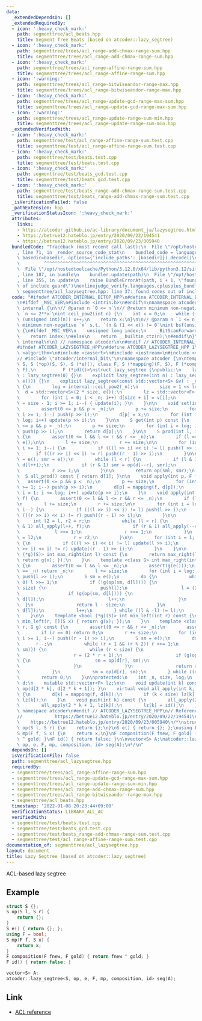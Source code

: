 ```yaml
---
data:
  _extendedDependsOn: []
  _extendedRequiredBy:
  - icon: ':heavy_check_mark:'
    path: segmenttree/acl_beats.hpp
    title: Segment Tree Beats (based on atcoder::lazy_segtree)
  - icon: ':heavy_check_mark:'
    path: segmenttree/trees/acl_range-add-chmax-range-sum.hpp
    title: segmenttree/trees/acl_range-add-chmax-range-sum.hpp
  - icon: ':heavy_check_mark:'
    path: segmenttree/trees/acl_range-affine-range-sum.hpp
    title: segmenttree/trees/acl_range-affine-range-sum.hpp
  - icon: ':warning:'
    path: segmenttree/trees/acl_range-bitwiseandor-range-max.hpp
    title: segmenttree/trees/acl_range-bitwiseandor-range-max.hpp
  - icon: ':heavy_check_mark:'
    path: segmenttree/trees/acl_range-update-gcd-range-max-sum.hpp
    title: segmenttree/trees/acl_range-update-gcd-range-max-sum.hpp
  - icon: ':warning:'
    path: segmenttree/trees/acl_range-update-range-sum-min.hpp
    title: segmenttree/trees/acl_range-update-range-sum-min.hpp
  _extendedVerifiedWith:
  - icon: ':heavy_check_mark:'
    path: segmenttree/test/acl_range-affine-range-sum.test.cpp
    title: segmenttree/test/acl_range-affine-range-sum.test.cpp
  - icon: ':heavy_check_mark:'
    path: segmenttree/test/beats.test.cpp
    title: segmenttree/test/beats.test.cpp
  - icon: ':heavy_check_mark:'
    path: segmenttree/test/beats_gcd.test.cpp
    title: segmenttree/test/beats_gcd.test.cpp
  - icon: ':heavy_check_mark:'
    path: segmenttree/test/beats_range-add-chmax-range-sum.test.cpp
    title: segmenttree/test/beats_range-add-chmax-range-sum.test.cpp
  _isVerificationFailed: false
  _pathExtension: hpp
  _verificationStatusIcon: ':heavy_check_mark:'
  attributes:
    links:
    - https://atcoder.github.io/ac-library/document_ja/lazysegtree.html
    - https://betrue12.hateblo.jp/entry/2020/09/22/194541
    - https://betrue12.hateblo.jp/entry/2020/09/23/005940
  bundledCode: "Traceback (most recent call last):\n  File \"/opt/hostedtoolcache/Python/3.12.0/x64/lib/python3.12/site-packages/onlinejudge_verify/documentation/build.py\"\
    , line 71, in _render_source_code_stat\n    bundled_code = language.bundle(stat.path,\
    \ basedir=basedir, options={'include_paths': [basedir]}).decode()\n          \
    \         ^^^^^^^^^^^^^^^^^^^^^^^^^^^^^^^^^^^^^^^^^^^^^^^^^^^^^^^^^^^^^^^^^^^^^^^^^^^^^^^^^\n\
    \  File \"/opt/hostedtoolcache/Python/3.12.0/x64/lib/python3.12/site-packages/onlinejudge_verify/languages/cplusplus.py\"\
    , line 187, in bundle\n    bundler.update(path)\n  File \"/opt/hostedtoolcache/Python/3.12.0/x64/lib/python3.12/site-packages/onlinejudge_verify/languages/cplusplus_bundle.py\"\
    , line 355, in update\n    raise BundleErrorAt(path, i + 1, \"found codes out\
    \ of include guard\")\nonlinejudge_verify.languages.cplusplus_bundle.BundleErrorAt:\
    \ segmenttree/acl_lazysegtree.hpp: line 37: found codes out of include guard\n"
  code: "#ifndef ATCODER_INTERNAL_BITOP_HPP\n#define ATCODER_INTERNAL_BITOP_HPP 1\n\
    \n#ifdef _MSC_VER\n#include <intrin.h>\n#endif\n\nnamespace atcoder {\n\nnamespace\
    \ internal {\n\n// @param n `0 <= n`\n// @return minimum non-negative `x` s.t.\
    \ `n <= 2**x`\nint ceil_pow2(int n) {\n    int x = 0;\n    while ((1U << x) <\
    \ (unsigned int)(n)) x++;\n    return x;\n}\n\n// @param n `1 <= n`\n// @return\
    \ minimum non-negative `x` s.t. `(n & (1 << x)) != 0`\nint bsf(unsigned int n)\
    \ {\n#ifdef _MSC_VER\n    unsigned long index;\n    _BitScanForward(&index, n);\n\
    \    return index;\n#else\n    return __builtin_ctz(n);\n#endif\n}\n\n} // namespace\
    \ internal\n\n} // namespace atcoder\n\n#endif // ATCODER_INTERNAL_BITOP_HPP\n\
    #ifndef ATCODER_LAZYSEGTREE_HPP\n#define ATCODER_LAZYSEGTREE_HPP 1\n\n#include\
    \ <algorithm>\n#include <cassert>\n#include <iostream>\n#include <vector>\n\n\
    // #include \"atcoder/internal_bit\"\n\nnamespace atcoder {\n\ntemplate <class\
    \ S, S (*op)(S, S), S (*e)(), class F, S (*mapping)(F, S), F (*composition)(F,\
    \ F),\n          F (*id)()>\nstruct lazy_segtree {\npublic:\n    lazy_segtree()\
    \ : lazy_segtree(0) {}\n    explicit lazy_segtree(int n) : lazy_segtree(std::vector<S>(n,\
    \ e())) {}\n    explicit lazy_segtree(const std::vector<S> &v) : _n(int(v.size()))\
    \ {\n        log = internal::ceil_pow2(_n);\n        size = 1 << log;\n      \
    \  d = std::vector<S>(2 * size, e());\n        lz = std::vector<F>(size, id());\n\
    \        for (int i = 0; i < _n; i++) d[size + i] = v[i];\n        for (int i\
    \ = size - 1; i >= 1; i--) { update(i); }\n    }\n\n    void set(int p, S x) {\n\
    \        assert(0 <= p && p < _n);\n        p += size;\n        for (int i = log;\
    \ i >= 1; i--) push(p >> i);\n        d[p] = x;\n        for (int i = 1; i <=\
    \ log; i++) update(p >> i);\n    }\n\n    S get(int p) const {\n        assert(0\
    \ <= p && p < _n);\n        p += size;\n        for (int i = log; i >= 1; i--)\
    \ push(p >> i);\n        return d[p];\n    }\n\n    S prod(int l, int r) const\
    \ {\n        assert(0 <= l && l <= r && r <= _n);\n        if (l == r) return\
    \ e();\n\n        l += size;\n        r += size;\n\n        for (int i = log;\
    \ i >= 1; i--) {\n            if (((l >> i) << i) != l) push(l >> i);\n      \
    \      if (((r >> i) << i) != r) push((r - 1) >> i);\n        }\n\n        S sml\
    \ = e(), smr = e();\n        while (l < r) {\n            if (l & 1) sml = op(sml,\
    \ d[l++]);\n            if (r & 1) smr = op(d[--r], smr);\n            l >>= 1;\n\
    \            r >>= 1;\n        }\n\n        return op(sml, smr);\n    }\n\n  \
    \  S all_prod() const { return d[1]; }\n\n    void apply(int p, F f) {\n     \
    \   assert(0 <= p && p < _n);\n        p += size;\n        for (int i = log; i\
    \ >= 1; i--) push(p >> i);\n        d[p] = mapping(f, d[p]);\n        for (int\
    \ i = 1; i <= log; i++) update(p >> i);\n    }\n    void apply(int l, int r, F\
    \ f) {\n        assert(0 <= l && l <= r && r <= _n);\n        if (l == r) return;\n\
    \n        l += size;\n        r += size;\n\n        for (int i = log; i >= 1;\
    \ i--) {\n            if (((l >> i) << i) != l) push(l >> i);\n            if\
    \ (((r >> i) << i) != r) push((r - 1) >> i);\n        }\n\n        {\n       \
    \     int l2 = l, r2 = r;\n            while (l < r) {\n                if (l\
    \ & 1) all_apply(l++, f);\n                if (r & 1) all_apply(--r, f);\n   \
    \             l >>= 1;\n                r >>= 1;\n            }\n            l\
    \ = l2;\n            r = r2;\n        }\n\n        for (int i = 1; i <= log; i++)\
    \ {\n            if (((l >> i) << i) != l) update(l >> i);\n            if (((r\
    \ >> i) << i) != r) update((r - 1) >> i);\n        }\n    }\n\n    template <bool\
    \ (*g)(S)> int max_right(int l) const {\n        return max_right(l, [](S x) {\
    \ return g(x); });\n    }\n    template <class G> int max_right(int l, G g) const\
    \ {\n        assert(0 <= l && l <= _n);\n        assert(g(e()));\n        if (l\
    \ == _n) return _n;\n        l += size;\n        for (int i = log; i >= 1; i--)\
    \ push(l >> i);\n        S sm = e();\n        do {\n            while (l % 2 ==\
    \ 0) l >>= 1;\n            if (!g(op(sm, d[l]))) {\n                while (l <\
    \ size) {\n                    push(l);\n                    l = (2 * l);\n  \
    \                  if (g(op(sm, d[l]))) {\n                        sm = op(sm,\
    \ d[l]);\n                        l++;\n                    }\n              \
    \  }\n                return l - size;\n            }\n            sm = op(sm,\
    \ d[l]);\n            l++;\n        } while ((l & -l) != l);\n        return _n;\n\
    \    }\n\n    template <bool (*g)(S)> int min_left(int r) const {\n        return\
    \ min_left(r, [](S x) { return g(x); });\n    }\n    template <class G> int min_left(int\
    \ r, G g) const {\n        assert(0 <= r && r <= _n);\n        assert(g(e()));\n\
    \        if (r == 0) return 0;\n        r += size;\n        for (int i = log;\
    \ i >= 1; i--) push((r - 1) >> i);\n        S sm = e();\n        do {\n      \
    \      r--;\n            while (r > 1 && (r % 2)) r >>= 1;\n            if (!g(op(d[r],\
    \ sm))) {\n                while (r < size) {\n                    push(r);\n\
    \                    r = (2 * r + 1);\n                    if (g(op(d[r], sm)))\
    \ {\n                        sm = op(d[r], sm);\n                        r--;\n\
    \                    }\n                }\n                return r + 1 - size;\n\
    \            }\n            sm = op(d[r], sm);\n        } while ((r & -r) != r);\n\
    \        return 0;\n    }\n\nprotected:\n    int _n, size, log;\n    mutable std::vector<S>\
    \ d;\n    mutable std::vector<F> lz;\n\n    void update(int k) const { d[k] =\
    \ op(d[2 * k], d[2 * k + 1]); }\n    virtual void all_apply(int k, F f) const\
    \ {\n        d[k] = mapping(f, d[k]);\n        if (k < size) lz[k] = composition(f,\
    \ lz[k]);\n    }\n    void push(int k) const {\n        all_apply(2 * k, lz[k]);\n\
    \        all_apply(2 * k + 1, lz[k]);\n        lz[k] = id();\n    }\n};\n} //\
    \ namespace atcoder\n#endif // ATCODER_LAZYSEGTREE_HPP\n// Reference: https://atcoder.github.io/ac-library/document_ja/lazysegtree.html\n\
    //            https://betrue12.hateblo.jp/entry/2020/09/22/194541\n//        \
    \    https://betrue12.hateblo.jp/entry/2020/09/23/005940\n/*\nstruct S {};\nS\
    \ op(S l, S r) {\n    return {};\n}\nS e() { return {}; };\nusing F = bool;\n\
    S mp(F f, S x) {\n    return x;\n}\nF composition(F fnew, F gold) { return fnew\
    \ ^ gold; }\nF id() { return false; }\n\nvector<S> A;\natcoder::lazy_segtree<S,\
    \ op, e, F, mp, composition, id> seg(A);\n*/\n"
  dependsOn: []
  isVerificationFile: false
  path: segmenttree/acl_lazysegtree.hpp
  requiredBy:
  - segmenttree/trees/acl_range-affine-range-sum.hpp
  - segmenttree/trees/acl_range-update-gcd-range-max-sum.hpp
  - segmenttree/trees/acl_range-update-range-sum-min.hpp
  - segmenttree/trees/acl_range-add-chmax-range-sum.hpp
  - segmenttree/trees/acl_range-bitwiseandor-range-max.hpp
  - segmenttree/acl_beats.hpp
  timestamp: '2022-01-08 20:23:44+09:00'
  verificationStatus: LIBRARY_ALL_AC
  verifiedWith:
  - segmenttree/test/beats.test.cpp
  - segmenttree/test/beats_gcd.test.cpp
  - segmenttree/test/beats_range-add-chmax-range-sum.test.cpp
  - segmenttree/test/acl_range-affine-range-sum.test.cpp
documentation_of: segmenttree/acl_lazysegtree.hpp
layout: document
title: Lazy Segtree (based on atcoder::lazy_segtree)
---
```


ACL-based lazy segtree

## Example

```cpp
struct S {};
S op(S l, S r) {
    return {};
}
S e() { return {}; };
using F = bool;
S mp(F f, S x) {
    return x;
}
F composition(F fnew, F gold) { return fnew ^ gold; }
F id() { return false; }

vector<S> A;
atcoder::lazy_segtree<S, op, e, F, mp, composition, id> seg(A);
```

## Link

- [ACL reference](https://atcoder.github.io/ac-library/production/document_ja/lazysegtree.html)
